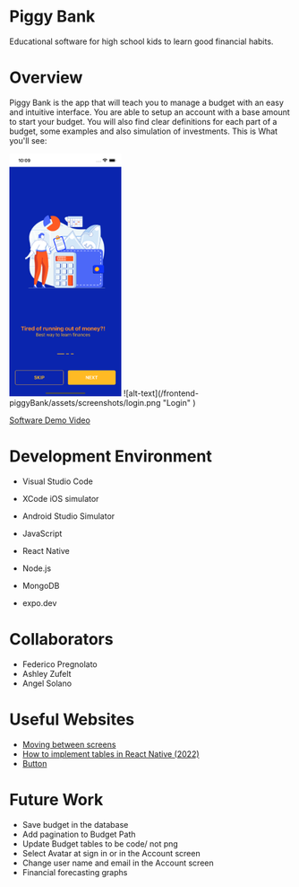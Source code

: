 # Piggy Bank

Educational software for high school kids to learn good financial habits.

# Overview

Piggy Bank is the app that will teach you to manage a budget with an easy and intuitive interface. You are able to setup an account with a base amount to start your budget. You will also find clear definitions for each part of a budget, some examples and also simulation of investments. This is What you'll see:

<img src="/frontend-piggyBank/assets/screenshots/onboarding.png" width="200">
![alt-text](/frontend-piggyBank/assets/screenshots/login.png "Login" )


[Software Demo Video](https://youtu.be/YcB7ZZliagA)

# Development Environment

- Visual Studio Code
- XCode iOS simulator
- Android Studio Simulator

- JavaScript
- React Native
- Node.js
- MongoDB
- expo.dev

# Collaborators

- Federico Pregnolato
- Ashley Zufelt
- Angel Solano

# Useful Websites

- [Moving between screens](https://reactnavigation.org/docs/navigating/)
- [How to implement tables in React Native (2022)](https://www.kindacode.com/article/how-to-implement-tables-in-react-native/)
- [Button](https://reactnative.dev/docs/button)

# Future Work

- Save budget in the database
- Add pagination to Budget Path
- Update Budget tables to be code/ not png
- Select Avatar at sign in or in the Account screen
- Change user name and email in the Account screen
- Financial forecasting graphs

